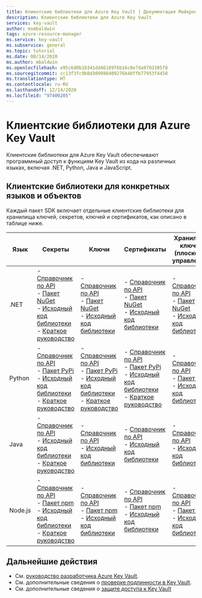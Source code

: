 ```yaml
---
title: Клиентские библиотеки для Azure Key Vault | Документация Майкрософт
description: Клиентские библиотеки для Azure Key Vault
services: key-vault
author: msmbaldwin
tags: azure-resource-manager
ms.service: key-vault
ms.subservice: general
ms.topic: tutorial
ms.date: 08/14/2020
ms.author: mbaldwin
ms.openlocfilehash: e95c6d0b18341dd46189f6b16c0e7da9703305f8
ms.sourcegitcommit: cc13f3fc9b8d309986409276b48ffb77953f4458
ms.translationtype: HT
ms.contentlocale: ru-RU
ms.lasthandoff: 12/14/2020
ms.locfileid: "97400205"
---
```

# <a name="client-libraries-for-azure-key-vault"></a>Клиентские библиотеки для Azure Key Vault

Клиентские библиотеки для Azure Key Vault обеспечивают программный доступ к функциям Key Vault из кода на различных языках, включая .NET, Python, Java и JavaScript.

## <a name="client-libraries-per-language-and-object"></a>Клиентские библиотеки для конкретных языков и объектов

Каждый пакет SDK включает отдельные клиентские библиотеки для хранилища ключей, секретов, ключей и сертификатов, как описано в таблице ниже.

| Язык | Секреты | Ключи | Сертификаты | Хранилище ключей (плоскость управления) |
|--|--|--|--|--|
| .NET | - [Справочник по API](/dotnet/api/azure.security.keyvault.secrets?view=azure-dotnet)<br>- [Пакет NuGet](https://www.nuget.org/packages/Azure.Security.KeyVault.Secrets/)<br>- [Исходный код библиотеки](https://github.com/Azure/azure-sdk-for-net/tree/master/sdk/keyvault/Azure.Security.KeyVault.Secrets)<br>- [Краткое руководство](../secrets/quick-create-net.md) | - [Справочник по API](/dotnet/api/azure.security.keyvault.keys?view=azure-dotnet)<br>- [Пакет NuGet](https://www.nuget.org/packages/Azure.Security.KeyVault.Keys/)<br>- [Исходный код библиотеки](https://github.com/Azure/azure-sdk-for-net/tree/master/sdk/keyvault/Azure.Security.KeyVault.Keys) | - [Справочник по API](/dotnet/api/azure.security.keyvault.certificates?view=azure-dotnet)<br>- [Пакет NuGet](https://www.nuget.org/packages/Azure.Security.KeyVault.Certificates/)<br>- [Исходный код библиотеки](https://github.com/Azure/azure-sdk-for-net/tree/master/sdk/keyvault/Azure.Security.KeyVault.Certificates) | - [Справочник по API](/dotnet/api/microsoft.azure.management.keyvault?view=azure-dotnet)<br>- [Пакет NuGet](https://www.nuget.org/packages/Microsoft.Azure.Management.KeyVault/)<br> - [Исходный код библиотеки](https://github.com/Azure/azure-sdk-for-net/tree/master/sdk/keyvault/Microsoft.Azure.Management.KeyVault)|
| Python| - [Справочник по API](/python/api/overview/azure/keyvault-secrets-readme?view=azure-python)<br>- [Пакет PyPi](https://pypi.org/project/azure-keyvault-secrets/)<br>- [Исходный код библиотеки](https://github.com/Azure/azure-sdk-for-python/tree/master/sdk/keyvault/azure-keyvault-secrets)<br>- [Краткое руководство](../secrets/quick-create-python.md) |- [Справочник по API](/python/api/overview/azure/keyvault-keys-readme?view=azure-python)<br>- [Пакет PyPi](https://pypi.org/project/azure-keyvault-keys/)<br>- [Исходный код библиотеки](https://github.com/Azure/azure-sdk-for-python/tree/master/sdk/keyvault/azure-keyvault-keys)<br>- [Краткое руководство](../keys/quick-create-python.md) | - [Справочник по API](/python/api/overview/azure/keyvault-certificates-readme?view=azure-python)<br>- [Пакет PyPi](https://pypi.org/project/azure-keyvault-certificates/)<br>- [Исходный код библиотеки](https://github.com/Azure/azure-sdk-for-python/tree/master/sdk/keyvault/azure-keyvault-certificates)<br>- [Краткое руководство](../certificates/quick-create-python.md) | - [Справочник по API](/python/api/azure-mgmt-keyvault/azure.mgmt.keyvault?view=azure-python)<br> - [Пакет PyPi](https://pypi.org/project/azure-mgmt-keyvault/)<br> - [Исходный код библиотеки](https://github.com/Azure/azure-sdk-for-python/tree/master/sdk/keyvault/azure-mgmt-keyvault)|
| Java | - [Справочник по API](https://azuresdkdocs.blob.core.windows.net/$web/java/azure-security-keyvault-secrets/4.2.0/index.html)<br>- [Исходный код библиотеки](https://github.com/Azure/azure-sdk-for-java/tree/master/sdk/keyvault/azure-security-keyvault-secrets)<br>- [Краткое руководство](../secrets/quick-create-java.md) |- [Справочник по API](https://azuresdkdocs.blob.core.windows.net/$web/java/azure-security-keyvault-keys/4.2.0/index.html)<br>- [Исходный код библиотеки](https://github.com/Azure/azure-sdk-for-java/tree/master/sdk/keyvault/azure-security-keyvault-keys) | - [Справочник по API](https://azuresdkdocs.blob.core.windows.net/$web/java/azure-security-keyvault-certificates/4.1.0/index.html)<br>- [Исходный код библиотеки](https://github.com/Azure/azure-sdk-for-java/tree/master/sdk/keyvault/azure-security-keyvault-certificates) |- [Справочник по API](/java/api/com.microsoft.azure.management.keyvault?view=azure-java-stable)<br>- [Исходный код библиотеки](https://github.com/Azure/azure-sdk-for-java/tree/master/sdk/keyvault/mgmt-v2016_10_01)|
| Node.js | - [Справочник по API](/javascript/api/@azure/keyvault-secrets/?view=azure-node-latest)<br>- [Пакет npm](https://www.npmjs.com/package/@azure/keyvault-secrets)<br>- [Исходный код библиотеки](https://github.com/Azure/azure-sdk-for-js/tree/master/sdk/keyvault/keyvault-secrets)<br>- [Краткое руководство](../secrets/quick-create-node.md) |- [Справочник по API](/javascript/api/@azure/keyvault-keys/?view=azure-node-latest)<br>- [Пакет npm](https://www.npmjs.com/package/@azure/keyvault-keys)<br>- [Исходный код библиотеки](https://github.com/Azure/azure-sdk-for-js/tree/master/sdk/keyvault/keyvault-keys)| - [Справочник по API](/javascript/api/@azure/keyvault-certificates/?view=azure-node-latest)<br>- [Пакет npm](https://www.npmjs.com/package/@azure/keyvault-certificates)<br>- [Исходный код библиотеки](https://github.com/Azure/azure-sdk-for-js/tree/master/sdk/keyvault/keyvault-certificates) |  - [Справочник по API](/javascript/api/@azure/arm-keyvault/?view=azure-node-latest)<br>- [Пакет npm](https://www.npmjs.com/package/@azure/arm-keyvault)<br>- [Исходный код библиотеки](https://github.com/Azure/azure-sdk-for-js/tree/master/sdk/keyvault/arm-keyvault)

## <a name="next-steps"></a>Дальнейшие действия

- См. [руководство разработчика Azure Key Vault](developers-guide.md).
- См. дополнительные сведения о [проверке подлинности в Key Vault](authentication.md).
- См. дополнительные сведения о [защите доступа к Key Vault](secure-your-key-vault.md)
